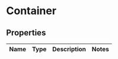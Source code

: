 # Container

## Properties
Name | Type | Description | Notes
------------ | ------------- | ------------- | -------------
